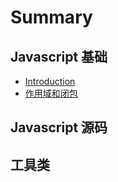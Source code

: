 # Summary

## Javascript 基础

* [Introduction](README.md)
* [作用域和闭包](zuo-yong-yu-he-bi-bao.html)

## Javascript 源码

## 工具类

